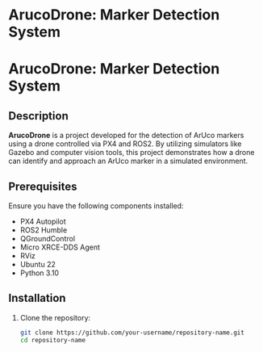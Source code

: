 # ArucoDrone: Marker Detection System

# ArucoDrone: Marker Detection System

## Description

**ArucoDrone** is a project developed for the detection of ArUco markers using a drone controlled via PX4 and ROS2. By utilizing simulators like Gazebo and computer vision tools, this project demonstrates how a drone can identify and approach an ArUco marker in a simulated environment.

## Prerequisites

Ensure you have the following components installed:

- PX4 Autopilot
- ROS2 Humble
- QGroundControl
- Micro XRCE-DDS Agent
- RViz
- Ubuntu 22
- Python 3.10

## Installation

1. Clone the repository:
   ```bash
   git clone https://github.com/your-username/repository-name.git
   cd repository-name
